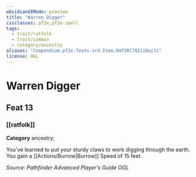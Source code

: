 ```yaml
---
obsidianUIMode: preview
title: "Warren Digger"
cssclasses: pf2e,pf2e-spell
tags:
  - trait/ratfolk
  - trait/common
  - category/ancestry
aliases: "Compendium.pf2e.feats-srd.Item.8H72RC7QI1i8wjJ1"
license: OGL
---
```

# Warren Digger
## Feat 13
### [[ratfolk]]

**Category** ancestry; 




You've learned to put your sturdy claws to work digging through the earth. You gain a [[Actions/Burrow|Burrow]] Speed of 15 feet.

*Source: Pathfinder Advanced Player's Guide*
*OGL*